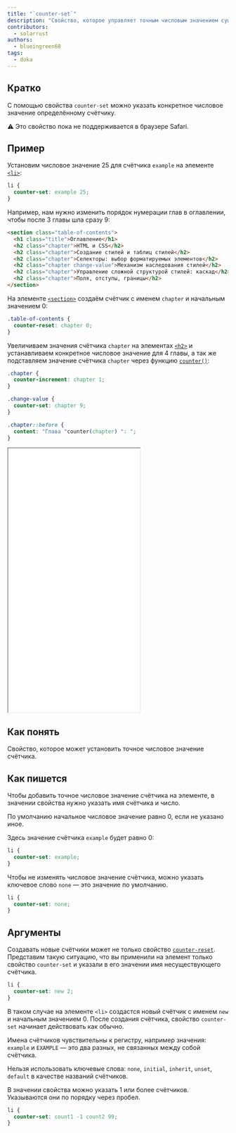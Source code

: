 ```yaml
---
title: "`counter-set`"
description: "Свойство, которое управляет точным числовым значением существующих CSS-счётчиков."
contributors:
  - solarrust
authors:
  - blueingreen68
tags:
  - doka
---
```


## Кратко

С помощью свойства `counter-set` можно указать конкретное числовое значение определённому счётчику.

<aside>

⚠️ Это свойство пока не поддерживается в браузере Safari.

</aside>

## Пример

Установим числовое значение 25 для счётчика `example` на элементе [`<li>`](/html/li/):

```css
li {
  counter-set: example 25;
}
```
Например, нам нужно изменить порядок нумерации глав в оглавлении, чтобы после 3 главы шла сразу 9:

```html
<section class="table-of-contents">
  <h1 class="title">Оглавление</h1>
  <h2 class="chapter">HTML и CSS</h2>
  <h2 class="chapter">Создание стилей и таблиц стилей</h2>
  <h2 class="chapter">Селекторы: выбор форматируемых элементов</h2>
  <h2 class="chapter change-value">Механизм наследования стилей</h2>
  <h2 class="chapter">Управление сложной структурой стилей: каскад</h2>
  <h2 class="chapter">Поля, отступы, границы</h2>
</section>
```

На элементе [`<section>`](/html/section/) создаём счётчик с именем `chapter` и начальным значением 0:

```css
.table-of-contents {
  counter-reset: chapter 0;
}
```

Увеличиваем значения счётчика `сhapter` на элементах [`<h2>`](/html/h1-h6/) и устанавливаем конкретное числовое значение для 4 главы, а так же подставляем значение счётчика `chapter` через функцию [`counter()`](/css/counter-counters/):

```css
.chapter {
  counter-increment: chapter 1;
}

.change-value {
  counter-set: chapter 9;
}

.chapter::before {
  content: "Глава "counter(chapter) ": ";
}
```

<iframe title="Демонстрация свойства" src="demos/counter-set-example" height="600"></iframe>

## Как понять

Свойство, которое может установить точное числовое значение счётчика.

## Как пишется

Чтобы добавить точное числовое значение счётчика на элементе, в значении свойства нужно указать имя счётчика и число.

По умолчанию начальное числовое значение равно 0, если не указано иное.

Здесь значение счётчика `example` будет равно 0:

```css
li {
  counter-set: example;
}
```

Чтобы не изменять числовое значение счётчика, можно указать ключевое слово `none` — это значение по умолчанию.

```css
li {
  counter-set: none;
}
```

## Аргументы

Создавать новые счётчики может не только свойство [`counter-reset`](/css/counter-reset/). Представим такую ситуацию, что вы применили на элемент только свойство `counter-set` и указали в его значении имя несуществующего счётчика.

```css
li {
  counter-set: new 2;
}
```

В таком случае на элементе `<li>` создастся новый счётчик с именем `new` и начальным значением 0. После создания счётчика, свойство `counter-set` начинает действовать как обычно.

Имена счётчиков чувствительны к регистру, например значения: `example` и `EXAMPLE` — это два разных, не связанных между собой счётчика.

Нельзя использовать ключевые слова: `none`, `initial`, `inherit`, `unset`, `default` в качестве названий счётчиков.

В значении свойства можно указать 1 или более счётчиков. Указываются они по порядку через пробел.

```css
li {
  counter-set: count1 -1 count2 99;
}
```


